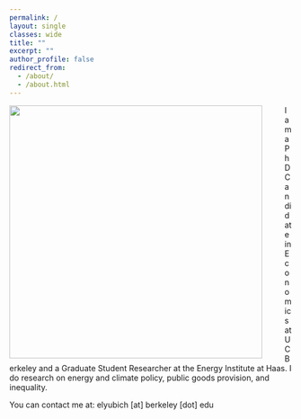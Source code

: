 ```yaml
---
permalink: /
layout: single 
classes: wide 
title: ""
excerpt: ""
author_profile: false
redirect_from: 
  - /about/
  - /about.html
---
```



<img src="{{site.url}}/images/bio-photo.png" width="450" align="left" style="display: block; margin-right: 40px;" /> 

I am a PhD Candidate in Economics at UC Berkeley and a Graduate Student Researcher at the Energy Institute at Haas. I do research on energy and climate policy, public goods provision, and inequality.


You can contact me at: elyubich [at] berkeley [dot] edu